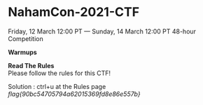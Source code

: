# NahamCon-2021-CTF
Friday, 12 March 12:00 PT — Sunday, 14 March 12:00 PT 48-hour Competition <br>


**Warmups**

**Read The Rules**<br>
Please follow the rules for this CTF!<br>

Solution : ctrl+u at the Rules page<br>
_flag{90bc54705794a62015369fd8e86e557b}_<br>
